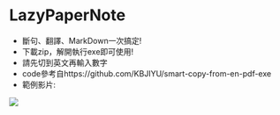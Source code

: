 # LazyPaperNote
* 斷句、翻譯、MarkDown一次搞定!
* 下載zip，解開執行exe即可使用!
* 請先切到英文再輸入數字
* code參考自https://github.com/KBJIYU/smart-copy-from-en-pdf-exe
* 範例影片:

[![](https://i.imgur.com/h2uLUwN.gif)](https://i.imgur.com/h2uLUwN.gif)
